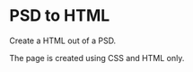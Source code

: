 <h1>PSD to HTML</h1>
<p>Create a HTML out of a PSD.</p>
<p>The page is created using CSS and HTML only.</p>
